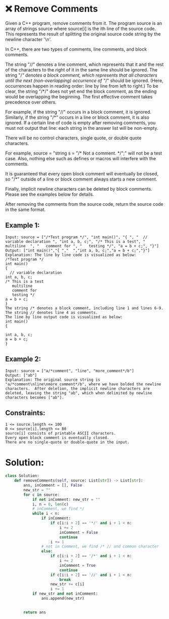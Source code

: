 # ❌ Remove Comments
Given a C++ program, remove comments from it. The program source is an array of strings source where source[i] is the ith line of the source code. This represents the result of splitting the original source code string by the newline character '\n'.

In C++, there are two types of comments, line comments, and block comments.

The string "//" denotes a line comment, which represents that it and the rest of the characters to the right of it in the same line should be ignored.
The string "/*" denotes a block comment, which represents that all characters until the next (non-overlapping) occurrence of "*/" should be ignored. (Here, occurrences happen in reading order: line by line from left to right.) To be clear, the string "/*/" does not yet end the block comment, as the ending would be overlapping the beginning.
The first effective comment takes precedence over others.

For example, if the string "//" occurs in a block comment, it is ignored.
Similarly, if the string "/*" occurs in a line or block comment, it is also ignored.
If a certain line of code is empty after removing comments, you must not output that line: each string in the answer list will be non-empty.

There will be no control characters, single quote, or double quote characters.

For example, source = "string s = "/* Not a comment. */";" will not be a test case.
Also, nothing else such as defines or macros will interfere with the comments.

It is guaranteed that every open block comment will eventually be closed, so "/*" outside of a line or block comment always starts a new comment.

Finally, implicit newline characters can be deleted by block comments. Please see the examples below for details.

After removing the comments from the source code, return the source code in the same format.

## Example 1:
```
Input: source = ["/*Test program */", "int main()", "{ ", "  // variable declaration ", "int a, b, c;", "/* This is a test", "   multiline  ", "   comment for ", "   testing */", "a = b + c;", "}"]
Output: ["int main()","{ ","  ","int a, b, c;","a = b + c;","}"]
Explanation: The line by line code is visualized as below:
/*Test program */
int main()
{ 
  // variable declaration 
int a, b, c;
/* This is a test
   multiline  
   comment for 
   testing */
a = b + c;
}
The string /* denotes a block comment, including line 1 and lines 6-9. The string // denotes line 4 as comments.
The line by line output code is visualized as below:
int main()
{ 
  
int a, b, c;
a = b + c;
}
```

## Example 2:
```
Input: source = ["a/*comment", "line", "more_comment*/b"]
Output: ["ab"]
Explanation: The original source string is "a/*comment\nline\nmore_comment*/b", where we have bolded the newline characters.  After deletion, the implicit newline characters are deleted, leaving the string "ab", which when delimited by newline characters becomes ["ab"].
```

## Constraints:
```
1 <= source.length <= 100
0 <= source[i].length <= 80
source[i] consists of printable ASCII characters.
Every open block comment is eventually closed.
There are no single-quote or double-quote in the input.
```
# Solution:
```python
class Solution:
    def removeComments(self, source: List[str]) -> List[str]:
        ans, inComment = [], False
        new_str = ""
        for c in source:
            if not inComment: new_str = ""
            i, n = 0, len(c)
            # inComment, we find */
            while i < n:
                if inComment:
                    if c[i:i + 2] == '*/' and i + 1 < n:
                        i += 2
                        inComment = False
                        continue
                    i += 1
                # not in Comment, we find /* // and common character
                else:
                    if c[i:i + 2] == '/*' and i + 1 < n:
                        i += 2
                        inComment = True
                        continue
                    if c[i:i + 2] == '//' and i + 1 < n:
                        break
                    new_str += c[i]
                    i += 1
            if new_str and not inComment:
                ans.append(new_str)
                    

        return ans
```
